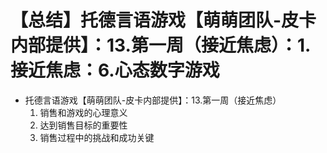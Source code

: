 # 【总结】托德言语游戏【萌萌团队-皮卡内部提供】：13.第一周（接近焦虑）：1.接近焦虑：6.心态数字游戏

-   托德言语游戏【萌萌团队-皮卡内部提供】：13.第一周（接近焦虑）
    1.  销售和游戏的心理意义
    2.  达到销售目标的重要性
    3.  销售过程中的挑战和成功关键